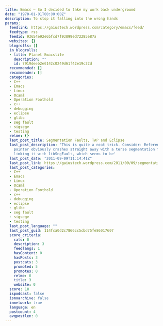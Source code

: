 ```yaml
---
title: Emacs – So I decided to take my work back underground
date: "1970-01-01T00:00:00Z"
description: To stop it falling into the wrong hands
params:
  feedlink: https://gaiustech.wordpress.com/category/emacs/feed/
  feedtype: rss
  feedid: 93654e92e6bfcd7f93899ed72285e87a
  websites: {}
  blogrolls: []
  in_blogrolls:
  - title: Planet Emacslife
    description: ""
    id: 7919deeb2e6142c0249d61f42e19c22d
  recommended: []
  recommender: []
  categories:
  - C++
  - Emacs
  - Linux
  - Ocaml
  - Operation Foothold
  - c++
  - debugging
  - eclipse
  - glibc
  - seg fault
  - sigsegv
  - testing
  relme: {}
  last_post_title: Segmentation Faults, TAP and Eclipse
  last_post_description: 'This is quite a neat trick. Consider: Referencing that NULL
    pointer obviously crashes straight away with a terse segmentation fault: By simply
    linking it with libSegFault, which seems to be'
  last_post_date: "2011-09-09T11:14:41Z"
  last_post_link: https://gaiustech.wordpress.com/2011/09/09/segmentation-faults-tap-and-eclipse/
  last_post_categories:
  - C++
  - Emacs
  - Linux
  - Ocaml
  - Operation Foothold
  - c++
  - debugging
  - eclipse
  - glibc
  - seg fault
  - sigsegv
  - testing
  last_post_language: ""
  last_post_guid: 114fca0d2c7866cc5cbd75fe86017607
  score_criteria:
    cats: 0
    description: 3
    feedlangs: 1
    hasContent: 0
    hasPosts: 3
    postcats: 3
    promoted: 5
    promotes: 0
    relme: 0
    title: 3
    website: 0
  score: 18
  ispodcast: false
  isnoarchive: false
  innetwork: true
  language: en
  postcount: 4
  avgpostlen: 0
---
```

